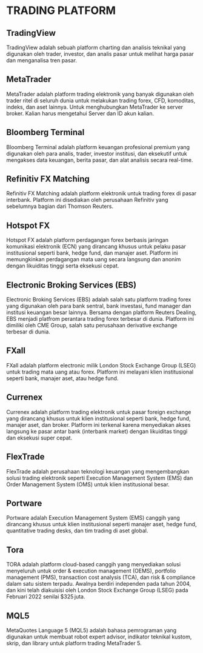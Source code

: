# TRADING PLATFORM

## TradingView

TradingView adalah sebuah platform charting dan analisis teknikal yang digunakan oleh trader, investor, dan analis pasar untuk melihat harga pasar dan menganalisa tren pasar.

## MetaTrader

MetaTrader adalah platform trading elektronik yang banyak digunakan oleh trader ritel di seluruh dunia untuk melakukan trading forex, CFD, komoditas, indeks, dan aset lainnya. Untuk menghubungkan MetaTrader ke server broker. Kalian harus mengetahui Server dan ID akun kalian.

## Bloomberg Terminal

Bloomberg Terminal adalah platform keuangan profesional premium yang digunakan oleh para analis, trader, investor institusi, dan eksekutif untuk mengakses data keuangan, berita pasar, dan alat analisis secara real-time.

## Refinitiv FX Matching

Refinitiv FX Matching adalah platform elektronik untuk trading forex di pasar interbank. Platform ini disediakan oleh perusahaan Refinitiv yang sebelumnya bagian dari Thomson Reuters.

## Hotspot FX

Hotspot FX adalah platform perdagangan forex berbasis jaringan komunikasi elektronik (ECN) yang dirancang khusus untuk pelaku pasar institusional seperti bank, hedge fund, dan manajer aset.  Platform ini memungkinkan perdagangan mata uang secara langsung dan anonim dengan likuiditas tinggi serta eksekusi cepat.

## Electronic Broking Services (EBS)

Electronic Broking Services (EBS) adalah salah satu platform trading forex yang digunakan oleh para bank sentral, bank investasi, fund manager dan institusi keuangan besar lainnya. Bersama dengan platform Reuters Dealing, EBS menjadi platfrom perantara trading forex terbesar di dunia. Platform ini dimiliki oleh CME Group, salah satu perusahaan derivative exchange terbesar di dunia.

## FXall

FXall adalah platform electronic milik London Stock Exchange Group (LSEG) untuk trading mata uang atau forex. Platform ini melayani klien institusional seperti bank, manajer aset, atau hedge fund.

## Currenex

Currenex adalah platform trading elektronik untuk pasar foreign exchange yang dirancang khusus untuk klien institusional seperti bank, hedge fund, manajer aset, dan broker. Platform ini terkenal karena menyediakan akses langsung ke pasar antar bank (interbank market) dengan likuiditas tinggi dan eksekusi super cepat.

## FlexTrade

FlexTrade adalah perusahaan teknologi keuangan yang mengembangkan solusi trading elektronik seperti Execution Management System (EMS) dan Order Management System (OMS) untuk klien institusional besar.

## Portware

Portware adalah Execution Management System (EMS) canggih yang dirancang khusus untuk klien institusional seperti manajer aset, hedge fund, quantitative trading desks, dan tim trading di aset global.

## Tora

TORA adalah platform cloud-based canggih yang menyediakan solusi menyeluruh untuk order & execution management (OEMS), portfolio management (PMS), transaction cost analysis (TCA), dan risk & compliance dalam satu sistem terpadu. Awalnya berdiri independen pada tahun 2004, dan kini telah diakuisisi oleh London Stock Exchange Group (LSEG) pada Februari 2022 senilai $325 juta.

## MQL5

MetaQuotes Language 5 (MQL5) adalah bahasa pemrograman yang digunakan untuk membuat robot expert advisor, indikator teknikal kustom, skrip, dan library untuk platform trading MetaTrader 5.